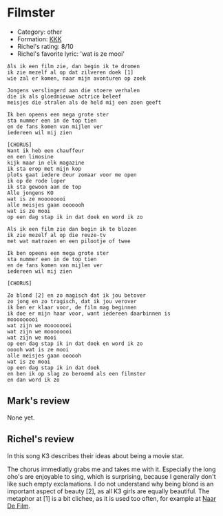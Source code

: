 # Filmster

 * Category: other
 * Formation: [KKK](Kkk.md)
 * Richel's rating: 8/10
 * Richel's favorite lyric: 'wat is ze mooi'

```
Als ik een film zie, dan begin ik te dromen
ik zie mezelf al op dat zilveren doek [1]
wie zal er komen, naar mijn avonturen op zoek

Jongens verslingerd aan die stoere verhalen
die ik als gloednieuwe actrice beleef
meisjes die stralen als de held mij een zoen geeft

Ik ben opeens een mega grote ster
sta nummer een in de top tien
en de fans komen van mijlen ver
iedereen wil mij zien

[CHORUS]
Want ik heb een chauffeur
en een limosine
kijk maar in elk magazine
ik sta erop met mijn kop
plots gaat iedere deur zomaar voor me open
ik op de rode loper
ik sta gewoon aan de top
Alle jongens KO
wat is ze moooooooi
alle meisjes gaan ooooooh
wat is ze mooi
op een dag stap ik in dat doek en word ik zo

Als ik een film zie dan begin ik te blozen
ik zie mezelf al op die reuze-tv
met wat matrozen en een pilootje of twee

Ik ben opeens een mega grote ster
sta nummer een in de top tien
en de fans komen van mijlen ver
iedereen wil mij zien

[CHORUS]

Zo blond [2] en zo magisch dat ik jou betover
zo jong en zo tragisch, dat ik jou verover
ik ben er klaar voor, de film mag beginnen
ik doe er mijn haar voor, want iedereen daarbinnen is
mooooooooi
wat zijn we moooooooi
wat zijn we moooooooi
wat zijn we mooi
op een dag stap ik in dat doek en word ik zo
ooooh wat is ze mooi
alle meisjes gaan oooooh
wat is ze mooi
op een dag stap ik in dat doek 
en ben ik op slag zo beroemd als een filmster 
en dan word ik zo
```

## Mark's review

None yet.

## Richel's review

In this song K3 describes their ideas about being a movie star.

The chorus immediatly grabs me and takes me with it. Especially the long oho's are enjoyable to sing, 
which is surprising, because I generally don't like such empty exclamations. I do not understand
why being blond is an important aspect of beauty [2], as all K3 girls are equally beautiful. 
The metaphor at [1] is a bit clichee, as it is used too often, for example at [Naar De Film](NaarDeFilm.md).
